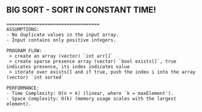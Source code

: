 ## BIG SORT - SORT IN CONSTANT TIME! 
    ==================================
    ASSUMPTIONS:
    - No duplicate values in the input array.
    - Input contains only positive integers.

    PROGRAM FLOW:
     > create an array (vector) `int arr[]`
     > create sparse presence array (vector) `bool exists[]`, true indicates presence, its index indicates value
     > iterate over exists[] and if true, push the index i into the array (vector) `int sorted`

    PERFORMANCE:
    - Time Complexity: O(n + k) (linear, where `k = maxElement`).
    - Space Complexity: O(k) (memory usage scales with the largest element).
